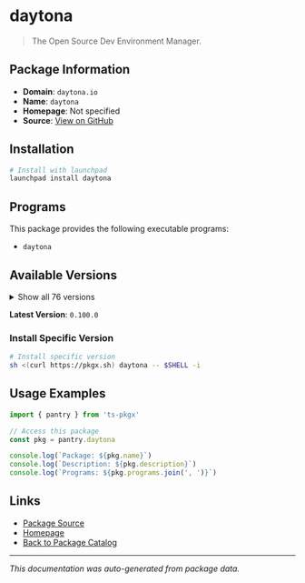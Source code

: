 # daytona

> The Open Source Dev Environment Manager.

## Package Information

- **Domain**: `daytona.io`
- **Name**: `daytona`
- **Homepage**: Not specified
- **Source**: [View on GitHub](https://github.com/pkgxdev/pantry/tree/main/projects/daytona.io/package.yml)

## Installation

```bash
# Install with launchpad
launchpad install daytona
```

## Programs

This package provides the following executable programs:

- `daytona`

## Available Versions

<details>
<summary>Show all 76 versions</summary>

- `0.100.0`, `0.53.0`, `0.52.1`, `0.52.0`, `0.51.0`
- `0.50.0`, `0.49.0`, `0.48.0`, `0.47.0`, `0.46.1`
- `0.46.0`, `0.45.0`, `0.44.1`, `0.44.0`, `0.43.0`
- `0.42.1`, `0.42.0`, `0.41.0`, `0.40.0`, `0.39.0`
- `0.38.0`, `0.37.0`, `0.36.0`, `0.35.1`, `0.35.0`
- `0.34.0`, `0.33.0`, `0.32.0`, `0.31.0`, `0.30.1`
- `0.30.0`, `0.29.1`, `0.29.0`, `0.28.1`, `0.28.0`
- `0.27.0`, `0.26.1`, `0.26.0`, `0.25.2`, `0.25.1`
- `0.25.0`, `0.24.0`, `0.23.1`, `0.23.0`, `0.22.1`
- `0.22.0`, `0.21.3`, `0.21.2`, `0.21.1`, `0.21.0`
- `0.20.0`, `0.19.1`, `0.19.0`, `0.18.0`, `0.17.0`
- `0.16.0`, `0.15.0`, `0.14.0`, `0.13.0`, `0.12.1`
- `0.12.0`, `0.11.0`, `0.10.0`, `0.9.0`, `0.8.2`
- `0.8.1`, `0.8.0`, `0.7.1`, `0.7.0`, `0.6.0`
- `0.5.0`, `0.4.1`, `0.4.0`, `0.3.1`, `0.3.0`
- `0.2.0`

</details>

**Latest Version**: `0.100.0`

### Install Specific Version

```bash
# Install specific version
sh <(curl https://pkgx.sh) daytona -- $SHELL -i
```

## Usage Examples

```typescript
import { pantry } from 'ts-pkgx'

// Access this package
const pkg = pantry.daytona

console.log(`Package: ${pkg.name}`)
console.log(`Description: ${pkg.description}`)
console.log(`Programs: ${pkg.programs.join(', ')}`)
```

## Links

- [Package Source](https://github.com/pkgxdev/pantry/tree/main/projects/daytona.io/package.yml)
- [Homepage](#)
- [Back to Package Catalog](../../package-catalog.md)

---

*This documentation was auto-generated from package data.*
